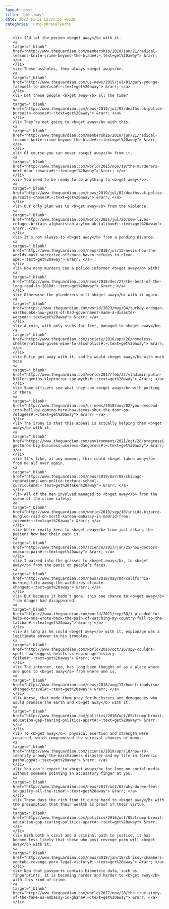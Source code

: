 ```yaml
---
layout: post
title: "get away"
date: 2023-10-11 12:34:56 +0530
categories: auto-phrasalverbs
---
```

<ol>

    <li> I’d let the person <b>get away</b> with it.
    <a 
    target="_blank" 
    href="http://www.theguardian.com/membership/2018/jun/21/radical-lessons-knife-crime-beyond-the-blade#:~:text=get%20away"> &rarr; </a>
    </li>
    <li> These assholes, they always <b>get away</b>.
    <a 
    target="_blank" 
    href="http://www.theguardian.com/us-news/2015/jul/01/gary-younge-farewell-to-america#:~:text=get%20away"> &rarr; </a>
    </li>
    <li> Let these people <b>get away</b> all the time?
    <a 
    target="_blank" 
    href="http://www.theguardian.com/news/2019/jul/02/deaths-uk-police-pursuits-chases#:~:text=get%20away"> &rarr; </a>
    </li>
    <li> They’re not going to <b>get away</b> with this.
    <a 
    target="_blank" 
    href="http://www.theguardian.com/membership/2018/jun/21/radical-lessons-knife-crime-beyond-the-blade#:~:text=get%20away"> &rarr; </a>
    </li>
    <li> Of course you can never <b>get away</b> from it.
    <a 
    target="_blank" 
    href="http://www.theguardian.com/world/2015/nov/19/the-murderers-next-door-romania#:~:text=get%20away"> &rarr; </a>
    </li>
    <li> You need to be ready to do anything to <b>get away</b>.
    <a 
    target="_blank" 
    href="http://www.theguardian.com/news/2019/jul/02/deaths-uk-police-pursuits-chases#:~:text=get%20away"> &rarr; </a>
    </li>
    <li> Our only plan was to <b>get away</b> from the violence.
    <a 
    target="_blank" 
    href="http://www.theguardian.com/world/2021/jul/20/new-lives-refugee-britain-afghanistan-asylum-uk-taliban#:~:text=get%20away"> &rarr; </a>
    </li>
    <li> It’s not always to <b>get away</b> from a pending divorce.
    <a 
    target="_blank" 
    href="http://www.theguardian.com/news/2018/jul/12/nevis-how-the-worlds-most-secretive-offshore-haven-refuses-to-clean-up#:~:text=get%20away"> &rarr; </a>
    </li>
    <li> How many murders can a police informer <b>get away</b> with?
    <a 
    target="_blank" 
    href="http://www.theguardian.com/news/2018/dec/27/the-best-of-the-long-read-in-2018#:~:text=get%20away"> &rarr; </a>
    </li>
    <li> Otherwise the plunderers will <b>get away</b> with it again.
    <a 
    target="_blank" 
    href="https://www.theguardian.com/world/2023/may/04/turkey-erdogan-earthquake-how-years-of-bad-government-made-a-disaster-worse#:~:text=get%20away"> &rarr; </a>
    </li>
    <li> Aucoin, with only stubs for feet, managed to <b>get away</b>.
    <a 
    target="_blank" 
    href="http://www.theguardian.com/society/2016/apr/26/homeless-shelter-ottawa-gives-wine-to-alcoholics#:~:text=get%20away"> &rarr; </a>
    </li>
    <li> Putin got away with it, and he would <b>get away</b> with much more.
    <a 
    target="_blank" 
    href="http://www.theguardian.com/world/2017/feb/22/vladimir-putin-killer-genius-kleptocrat-spy-myths#:~:text=get%20away"> &rarr; </a>
    </li>
    <li> Some officers see what they can <b>get away</b> with putting in there.
    <a 
    target="_blank" 
    href="http://www.theguardian.com/us-news/2018/nov/02/you-descend-into-hell-by-coming-here-how-texas-shut-the-door-on-refugees#:~:text=get%20away"> &rarr; </a>
    </li>
    <li> The irony is that this appeal is actually helping them <b>get away</b> with it.
    <a 
    target="_blank" 
    href="https://www.theguardian.com/environment/2021/oct/28/progressive-gestures-big-business-useless-dangerous#:~:text=get%20away"> &rarr; </a>
    </li>
    <li> It’s like, at any moment, this could <b>get taken away</b> from me all over again.
    <a 
    target="_blank" 
    href="http://www.theguardian.com/news/2019/mar/08/chicago-reparations-won-police-torture-school-curriculum#:~:text=get%20taken%20away"> &rarr; </a>
    </li>
    <li> All of the men involved managed to <b>get away</b> from the scene of the crime safely.
    <a 
    target="_blank" 
    href="http://www.theguardian.com/world/2019/sep/10/inside-bizarre-bungled-raid-on-north-korean-embassy-in-madrid-free-joseon#:~:text=get%20away"> &rarr; </a>
    </li>
    <li> We’re really keen to <b>get away</b> from just asking the patient how bad their pain is.
    <a 
    target="_blank" 
    href="http://www.theguardian.com/science/2017/jan/25/how-doctors-measure-pain#:~:text=get%20away"> &rarr; </a>
    </li>
    <li> I walked into the grasses to <b>get away</b>, to <b>get away</b> from the panic on people’s faces.
    <a 
    target="_blank" 
    href="http://www.theguardian.com/news/2018/may/04/california-burning-life-among-the-wildfires-climate-change#:~:text=get%20away"> &rarr; </a>
    </li>
    <li> But because it hadn’t gone, this one chance to <b>get away</b> from danger had disappeared.
    <a 
    target="_blank" 
    href="https://www.theguardian.com/world/2021/sep/30/i-pleaded-for-help-no-one-wrote-back-the-pain-of-watching-my-country-fall-to-the-taliban#:~:text=get%20away"> &rarr; </a>
    </li>
    <li> As long as he could <b>get away</b> with it, espionage was a legitimate answer to his troubles.
    <a 
    target="_blank" 
    href="http://www.theguardian.com/world/2016/oct/26/spy-couldnt-spell-how-biggest-heists-us-espionage-history-foiled#:~:text=get%20away"> &rarr; </a>
    </li>
    <li> The internet, too, has long been thought of as a place where one goes to <b>get away</b> from where one is.
    <a 
    target="_blank" 
    href="http://www.theguardian.com/news/2018/aug/17/how-tripadvisor-changed-travel#:~:text=get%20away"> &rarr; </a>
    </li>
    <li> Worse, that made them prey for hucksters and demagogues who would promise the earth and <b>get away</b> with it.
    <a 
    target="_blank" 
    href="http://www.theguardian.com/politics/2016/oct/05/trump-brexit-education-gap-tearing-politics-apart#:~:text=get%20away"> &rarr; </a>
    </li>
    <li> To <b>get away</b>, physical exertion and strength were required, which compromised the survival chances of many.
    <a 
    target="_blank" 
    href="http://www.theguardian.com/science/2019/apr/18/how-to-identify-a-body-the-marchioness-disaster-and-my-life-in-forensic-pathology#:~:text=get%20away"> &rarr; </a>
    </li>
    <li> You can’t expect to <b>get away</b> for long on social media without someone pointing an accusatory finger at you.
    <a 
    target="_blank" 
    href="http://www.theguardian.com/news/2017/oct/03/why-do-we-feel-so-guilty-all-the-time#:~:text=get%20away"> &rarr; </a>
    </li>
    <li> These days the rich find it quite hard to <b>get away</b> with the presumption that their wealth is proof of their virtue.
    <a 
    target="_blank" 
    href="http://www.theguardian.com/politics/2016/oct/05/trump-brexit-education-gap-tearing-politics-apart#:~:text=get%20away"> &rarr; </a>
    </li>
    <li> With both a civil and a criminal path to justice, it has become less likely that those who post revenge porn will <b>get away</b> with it.
    <a 
    target="_blank" 
    href="http://www.theguardian.com/news/2018/jan/18/chrissy-chambers-youtube-revenge-porn-legal-victory#:~:text=get%20away"> &rarr; </a>
    </li>
    <li> Now that passports contain biometric data, such as fingerprints, it is becoming harder and harder to <b>get away</b> with this kind of crime.
    <a 
    target="_blank" 
    href="http://www.theguardian.com/world/2017/nov/28/the-true-story-of-the-fake-us-embassy-in-ghana#:~:text=get%20away"> &rarr; </a>
    </li>